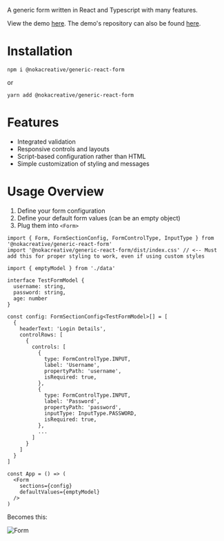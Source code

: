 A generic form written in React and Typescript with many features.

View the demo [here](https://nokacreative.github.io/generic-react-form-demo/). The demo's repository can also be found [here](https://github.com/nokacreative/generic-react-form-demo).

# Installation

```
npm i @nokacreative/generic-react-form
```

or

```
yarn add @nokacreative/generic-react-form
```

# Features

- Integrated validation
- Responsive controls and layouts
- Script-based configuration rather than HTML
- Simple customization of styling and messages

# Usage Overview

1. Define your form configuration
2. Define your default form values (can be an empty object)
3. Plug them into `<Form>`

```
import { Form, FormSectionConfig, FormControlType, InputType } from '@nokacreative/generic-react-form'
import '@nokacreative/generic-react-form/dist/index.css' // <-- Must add this for proper styling to work, even if using custom styles

import { emptyModel } from './data'

interface TestFormModel {
  username: string,
  password: string,
  age: number
}

const config: FormSectionConfig<TestFormModel>[] = [
  {
    headerText: 'Login Details',
    controlRows: [
      {
        controls: [
          {
            type: FormControlType.INPUT,
            label: 'Username',
            propertyPath: 'username',
            isRequired: true,
          },
          {
            type: FormControlType.INPUT,
            label: 'Password',
            propertyPath: 'password',
            inputType: InputType.PASSWORD,
            isRequired: true,
          },
          ...
        ]
      }
    ]
  }
]

const App = () => (
  <Form
    sections={config}
    defaultValues={emptyModel}
  />
)
```

Becomes this:

![Form](https://user-images.githubusercontent.com/6403562/122138329-83277100-ce14-11eb-9984-b0f8513100f3.png)
